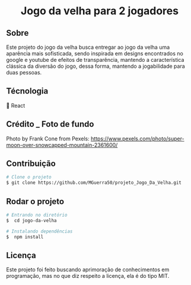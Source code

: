 <h1 align = "center">
    Jogo da velha para 2 jogadores
</h1>

## Sobre
Este projeto do jogo da velha busca entregar ao jogo da velha uma aparência mais sofisticada, sendo inspirada em designs encontrados no google e youtube de efeitos de transparência, mantendo a característica clássica da diversão do jogo, dessa forma, mantendo a jogabilidade para duas pessoas.

## Técnologia 
🔸 React

## Crédito _ Foto de fundo
Photo by Frank Cone from Pexels: https://www.pexels.com/photo/super-moon-over-snowcapped-mountain-2361600/

## Contribuição
```bash
# Clone o projeto
$ git clone https://github.com/MGuerra50/projeto_Jogo_Da_Velha.git
````
## Rodar o projeto
```bash
# Entrando no diretório
$  cd jogo-da-velha

# Instalando dependências
$  npm install
```

## Licença
Este projeto foi feito buscando aprimoração de conhecimentos em programação, mas no que diz respeito a licença, ela é do tipo MIT.